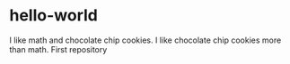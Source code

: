 # hello-world
I like math and chocolate chip cookies.  I like chocolate chip cookies more than math.
First repository
